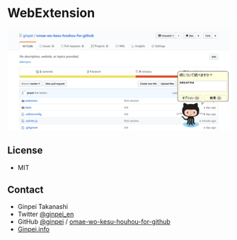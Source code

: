 # WebExtension

![Screenshot where Octocat-chan stands at right bottom of a GitHub page](doc\screenshot.png)

## License

- MIT

## Contact

- Ginpei Takanashi
- Twitter [@ginpei_en](http://twitter.com/ginpei_en)
- GitHub [@ginpei](https://github.com/ginpei/) / [omae-wo-kesu-houhou-for-github](https://github.com/ginpei/omae-wo-kesu-houhou-for-github)
- [Ginpei.info](https://ginpei.info/)
